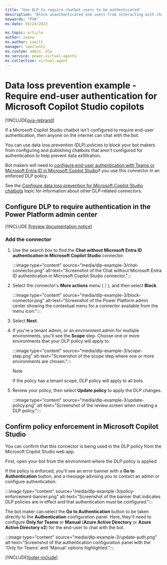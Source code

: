 ```yaml
---
title: "Use DLP to require chatbot users to be authenticated"
description: "Block unauthenticated end users from interacting with chatbots."
keywords: "PVA"
ms.date: 03/24/2023

ms.topic: article
author: iaanw
ms.author: iawilt
manager: leeclontz
ms.custom: admin, dlp
ms.service: power-virtual-agents
ms.collection: virtual-agent
---
```


# Data loss prevention example - Require end-user authentication for Microsoft Copilot Studio copilots

[!INCLUDE[pva-rebrand](includes/pva-rebrand.md)]

If a Microsoft Copilot Studio chatbot isn't configured to require end-user authentication, then anyone on the internet can chat with the bot.

You can use data loss prevention (DLP) policies to block your bot makers from configuring and publishing chatbots that aren't configured for authentication to help prevent data exfiltration.

Bot makers will need to [configure end-user authentication with Teams or Microsoft Entra ID in Microsoft Copilot Studio](configuration-end-user-authentication.md)if you use this connector in an enforced DLP policy.

See the [Configure data loss prevention for Microsoft Copilot Studio chatbots](admin-data-loss-prevention.md) topic for information about other DLP-related connectors.

## Configure DLP to require authentication in the Power Platform admin center

[!INCLUDE [Preview documentation notice](includes/dlp-basic-config.md)]

### Add the connector

1. Use the search box to find the **Chat without Microsoft Entra ID authentication in Microsoft Copilot Studio** connector.

    :::image type="content" source="media/dlp-example-3/chat-connector.png" alt-text="Screenshot of the Chat without Microsoft Entra ID authentication in Microsoft Copilot Studio connector.":::

1. Select the connector's **More actions** menu (**&vellip;**), and then select **Block**.

    :::image type="content" source="media/dlp-example-3/block-connector.png" alt-text="Screenshot of the Power Platform admin center showing the contextual menu for a connector available from the menu icon.":::

1. Select **Next**.

1. If you're a tenant admin, or an environment admin for multiple environments, you'll see the **Scope** step. Choose one or more environments that your DLP policy will apply to.

    :::image type="content" source="media/dlp-example-3/scope-step.png" alt-text="Screenshot of the scope step where one or more environments are chosen.":::

    > [!NOTE]
    > If the policy has a tenant scope, DLP policy will apply to all bots.

1. Review your policy, then select **Update policy** to apply the DLP changes.

    :::image type="content" source="media/dlp-example-3/update-policy.png" alt-text="Screenshot of the review screen when creating a DLP policy.":::

## Confirm policy enforcement in Microsoft Copilot Studio

You can confirm that this connector is being used in the DLP policy from the Microsoft Copilot Studio web app.

First, open your bot from the environment where the DLP policy is applied.

If the policy is enforced, you'll see an error banner with a **Go to Authentication** button, and a message advising you to contact an admin or configure authentication.

:::image type="content" source="media/dlp-example-3/policy-enforcement-banner.png" alt-text="Screenshot of the banner that indicates DLP policies are in effect  and that authentication must be configured.":::

The bot maker can select the **Go to Authentication** button to be taken directly to the **Authentication** configuration panel. Here, they'll need to configure **Only for Teams** or **Manual** (**Azure Active Directory** or **Azure Active Directory v2**) for the end-user to chat with the bot.

:::image type="content" source="media/dlp-example-3/update-auth.png" alt-text="Screenshot of the authentication configuration panel with the 'Only for Teams' and 'Manual' options highlighted.":::

[!INCLUDE[footer-include](includes/footer-banner.md)]
